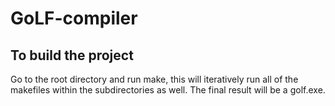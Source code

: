 # GoLF-compiler



## To build the project

Go to the root directory and run make, this will iteratively run all of the makefiles within the subdirectories as well. The final result will be a golf.exe.